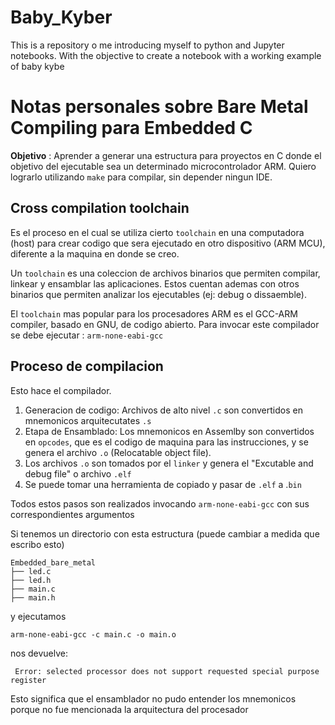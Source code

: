 # Baby_Kyber
This is a repository o me introducing myself to python and Jupyter notebooks. With the objective to create a notebook with a working example of baby kybe

# Notas personales sobre Bare Metal Compiling para Embedded C

**Objetivo** : Aprender a generar una estructura para proyectos en C donde el objetivo del ejecutable sea un determinado microcontrolador ARM. Quiero lograrlo utilizando `make` para compilar, sin depender ningun IDE. 
 
## Cross compilation toolchain

Es el proceso en el cual se utiliza cierto `toolchain` en una computadora (host) para crear codigo que sera ejecutado en otro dispositivo (ARM MCU), diferente a la maquina en donde se creo.

Un `toolchain` es una coleccion de archivos binarios que permiten compilar, linkear y ensamblar las aplicaciones. Estos cuentan ademas con otros binarios que permiten analizar los ejecutables (ej: debug o dissaemble).

El `toolchain` mas popular para los procesadores ARM es el GCC-ARM compiler, basado en GNU, de codigo abierto. Para invocar este compilador se debe ejecutar : `arm-none-eabi-gcc` 
## Proceso de compilacion 
Esto hace el compilador.
1) Generacion de codigo: Archivos de alto nivel `.c` son convertidos en mnemonicos arquitecutates `.s`
2) Etapa de Ensamblado: Los mnemonicos en Assemlby son convertidos en `opcodes`, que es el codigo de maquina para las instrucciones, y se genera el archivo `.o` (Relocatable object file).
3) Los archivos `.o` son tomados por el `linker` y genera el "Excutable and debug file" o archivo `.elf`
4) Se puede tomar una herramienta de copiado y pasar de `.elf` a .`bin`

Todos estos pasos son realizados invocando `arm-none-eabi-gcc` con sus correspondientes argumentos

Si tenemos un directorio con esta estructura (puede cambiar a medida que escribo esto)
```
Embedded_bare_metal
├── led.c
├── led.h
├── main.c
├── main.h
``` 
y ejecutamos 
```
arm-none-eabi-gcc -c main.c -o main.o
``` 
nos devuelve:
```
 Error: selected processor does not support requested special purpose register
```
Esto significa que el ensamblador no pudo entender los mnemonicos porque no fue mencionada la arquitectura del procesador
